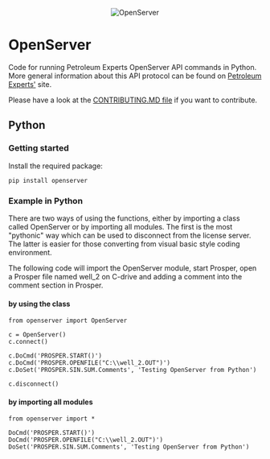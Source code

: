 <p align="center">
<img src="https://raw.githubusercontent.com/equinor/openserver/master/resources/logo.png" title="OpenServer"/>
</p>

# OpenServer
Code for running Petroleum Experts OpenServer API commands in Python. More general information about this API protocol can be found on [Petroleum Experts'](https://www.petex.com/products/ipm-suite/openserver/) site.

Please have a look at the [CONTRIBUTING.MD file](https://github.com/equinor/OpenServer/blob/master/CONTRIBUTING.md) if you want to contribute.


## Python

### Getting started
Install the required package:
```
pip install openserver
```

### Example in Python

There are two ways of using the functions, either by importing a class called OpenServer or by importing all modules. The first is the most "pythonic" way which can be used to disconnect from the license server. The latter is easier for those converting from visual basic style coding environment. 

The following code will import the OpenServer module, start Prosper, open a Prosper file named well_2 on C-drive and adding a comment into the comment section in Prosper.

#### by using the class ####

```
from openserver import OpenServer

c = OpenServer()
c.connect()

c.DoCmd('PROSPER.START()')
c.DoCmd('PROSPER.OPENFILE("C:\\well_2.OUT")')
c.DoSet('PROSPER.SIN.SUM.Comments', 'Testing OpenServer from Python')

c.disconnect()
```

#### by importing all modules ####

```
from openserver import *

DoCmd('PROSPER.START()')
DoCmd('PROSPER.OPENFILE("C:\\well_2.OUT")')
DoSet('PROSPER.SIN.SUM.Comments', 'Testing OpenServer from Python')
```

